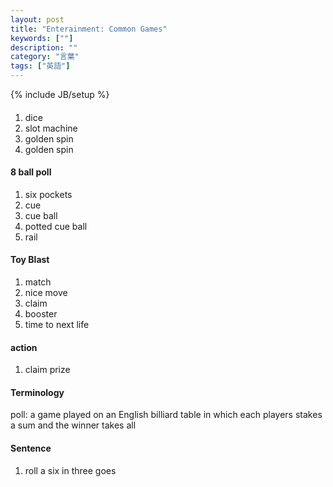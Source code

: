 ```yaml
---
layout: post
title: "Enterainment: Common Games"
keywords: [""]
description: ""
category: "言葉"
tags: ["英語"]
---
```

{% include JB/setup %}

####
1. dice
2. slot machine
3. golden spin
4. golden spin

#### 8 ball poll
1. six pockets
2. cue
3. cue ball 
4. potted cue ball
5. rail

#### Toy Blast
1. match
2. nice move
3. claim
4. booster
5. time to next life

#### action
1. claim prize


#### Terminology
poll: a game played on an English billiard table in which each players stakes a
sum and the winner takes all

#### Sentence
1. roll a six in three goes
